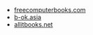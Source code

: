 * [freecomputerbooks.com](https://freecomputerbooks.com/)
* [b-ok.asia](https://b-ok.asia/)
* [allitbooks.net](https://allitbooks.net/)